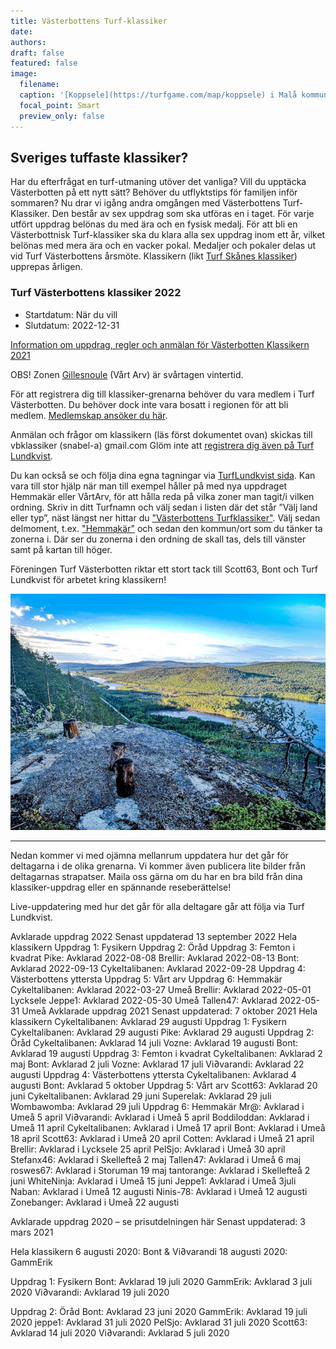 ```yaml
---
title: Västerbottens Turf-klassiker
date: 
authors: 
draft: false
featured: false
image:
  filename: 
  caption: '[Koppsele](https://turfgame.com/map/koppsele) i Malå kommun. Foto:Bont'
  focal_point: Smart
  preview_only: false
---
```


## Sveriges tuffaste klassiker?
Har du efterfrågat en turf-utmaning utöver det vanliga? Vill du upptäcka Västerbotten på ett nytt sätt? Behöver du utflyktstips för familjen inför sommaren?
Nu drar vi igång andra omgången med Västerbottens Turf-Klassiker. Den består av sex uppdrag som ska utföras en i taget. För varje utfört uppdrag belönas du med ära och en fysisk medalj. För att bli en Västerbottnisk Turf-klassiker ska du klara alla sex uppdrag inom ett år, vilket belönas med mera ära och en vacker pokal. Medaljer och pokaler delas ut vid Turf Västerbottens årsmöte. Klassikern (likt [Turf Skånes klassiker](https://www.turfskane.se/foreningen/enskanskklassiker/)) upprepas årligen.

### Turf Västerbottens klassiker 2022
- Startdatum: När du vill
- Slutdatum: 2022-12-31

[Information om uppdrag, regler och anmälan för Västerbotten Klassikern 2021](https://drive.google.com/file/d/1RiAWwKiyk5_w5yTWwwhAq7f5o7diljdt/view?usp=sharing)

OBS! Zonen [Gillesnoule](https://turfgame.com/map/Gillesnoule) (Vårt Arv) är svårtagen vintertid.

För att registrera dig till klassiker-grenarna behöver du vara medlem i Turf Västerbotten. Du behöver dock inte vara bosatt i regionen för att bli medlem. [Medlemskap ansöker du här](/medlem). 

Anmälan och frågor om klassikern (läs först dokumentet ovan) skickas till vbklassiker (snabel-a) gmail.com Glöm inte att [registrera dig även på Turf Lundkvist](https://turf.lundkvist.com/vbklassiker.php).

Du kan också se och följa dina egna tagningar via [TurfLundkvist sida](https://turf.lundkvist.com/). Kan vara till stor hjälp när man till exempel håller på med nya uppdraget Hemmakär eller VårtArv, för att hålla reda på vilka zoner man tagit/i vilken ordning. Skriv in ditt Turfnamn och välj sedan i listen där det står ”Välj land eller typ”, näst längst ner hittar du ["Västerbottens Turfklassiker"](https://turf.lundkvist.com/?user=&country=VBK). Välj sedan delmoment, t.ex. ["Hemmakär"](https://turf.lundkvist.com/?user=&country=VBK&countryVBK=VBK6) och sedan den kommun/ort som du tänker ta zonerna i. Där ser du zonerna i den ordning de skall tas, dels till vänster samt på kartan till höger.

Föreningen Turf Västerbotten riktar ett stort tack till Scott63, Bont och Turf Lundkvist för arbetet kring klassikern!

![](close-to-heaven.jpg "[CloseToHeaven](https://turfgame.com/map/closetoheaven) Foto: Bont")

***
Nedan kommer vi med ojämna mellanrum uppdatera hur det går för deltagarna i de olika grenarna. Vi kommer även publicera lite bilder från deltagarnas strapatser. Maila oss gärna om du har en bra bild från dina klassiker-uppdrag eller en spännande reseberättelse!

Live-uppdatering med hur det går för alla deltagare går att följa via Turf Lundkvist.

Avklarade uppdrag 2022
Senast uppdaterad 13 september 2022
Hela klassikern
Uppdrag 1: Fysikern
Uppdrag 2: Öråd
Uppdrag 3: Femton i kvadrat
Pike: Avklarad 2022-08-08
Brellir: Avklarad 2022-08-13
Bont: Avklarad 2022-09-13
Cykeltalibanen: Avklarad 2022-09-28
Uppdrag 4: Västerbottens yttersta
Uppdrag 5: Vårt arv
Uppdrag 6: Hemmakär
Cykeltalibanen: Avklarad 2022-03-27 Umeå
Brellir: Avklarad 2022-05-01 Lycksele
Jeppe1: Avklarad 2022-05-30 Umeå
Tallen47: Avklarad 2022-05-31 Umeå
Avklarade uppdrag 2021
Senast uppdaterad: 7 oktober 2021
Hela klassikern
Cykeltalibanen: Avklarad 29 augusti
Uppdrag 1: Fysikern
Cykeltalibanen: Avklarad 29 augusti
Pike: Avklarad 29 augusti
Uppdrag 2: Öråd
Cykeltalibanen: Avklarad 14 juli
Vozne: Avklarad 19 augusti
Bont: Avklarad 19 augusti
Uppdrag 3: Femton i kvadrat
Cykeltalibanen: Avklarad 2 maj
Bont: Avklarad 2 juli
Vozne:  Avklarad 17 juli
Vi∂varandi: Avklarad 22 augusti 
Uppdrag 4: Västerbottens yttersta
Cykeltalibanen: Avklarad 4 augusti
Bont: Avklarad 5 oktober
Uppdrag 5: Vårt arv
Scott63: Avklarad 20 juni
Cykeltalibanen: Avklarad 29 juni
Superelak: Avklarad 29 juli
Wombawomba: Avklarad 29 juli
Uppdrag 6: Hemmakär
Mr@: Avklarad i Umeå 5 april
Vi∂varandi: Avklarad i Umeå 5 april
Boddiloddan: Avklarad i Umeå 11 april
Cykeltalibanen: Avklarad i Umeå 17 april
Bont: Avklarad i Umeå 18 april
Scott63: Avklarad i Umeå 20 april
Cotten: Avklarad i Umeå 21 april
Brellir: Avklarad i Lycksele 25 april
PelSjo: Avklarad i Umeå 30 april
Stefanx46: Avklarad i Skellefteå 2 maj
Tallen47: Avklarad i Umeå 6 maj
roswes67: Avklarad i Storuman 19 maj
tantorange: Avklarad i Skellefteå 2 juni
WhiteNinja: Avklarad i Umeå 15 juni
Jeppe1: Avklarad i Umeå 3juli
Naban: Avklarad i Umeå 12 augusti
Ninis-78: Avklarad i Umeå 12 augusti
Zonebanger: Avklarad i Umeå 22 augusti
 
 
Avklarade uppdrag 2020 – se prisutdelningen här
Senast uppdaterad: 3 mars 2021

Hela klassikern
6 augusti 2020: Bont & Vi∂varandi
18 augusti 2020: GammErik

Uppdrag 1: Fysikern
Bont: Avklarad 19 juli 2020
GammErik: Avklarad 3 juli 2020
Vi∂varandi: Avklarad 19 juli 2020

Uppdrag 2: Öråd
Bont: Avklarad 23 juni 2020
GammErik: Avklarad 19 juli 2020
jeppe1: Avklarad 31 juli 2020
PelSjo: Avklarad 31 juli 2020
Scott63: Avklarad 14 juli 2020
Vi∂varandi: Avklarad 5 juli 2020


